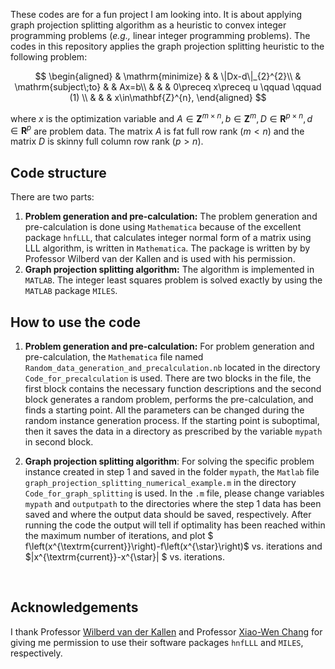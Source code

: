 These codes are for a fun project I am looking into. It is about applying graph projection splitting algorithm as a heuristic to convex integer programming problems (*e.g.,* linear integer programming problems). The codes in this repository applies the graph projection splitting heuristic to the following problem: 

$$ \begin{aligned} & \mathrm{minimize} &  & \|Dx-d\|_{2}^{2}\\
 & \mathrm{subject\;to} &  & Ax=b\\
 &  &  & 0\preceq x\preceq u \qquad  \qquad (1) \\
 &  &  & x\in\mathbf{Z}^{n},
\end{aligned} $$

where $x$ is the optimization variable and $A\in\mathbf{Z}^{m\times n},b\in\mathbf{Z}^{m},D\in\mathbf{R}^{p\times n},d\in\mathbf{R}^{p}$ are problem data. The matrix $A$ is fat full row rank ($m<n$) and the matrix $D$ is skinny full column row rank ($p>n$). 

## Code structure

There are two parts:

1. **Problem generation and pre-calculation:** The problem generation and pre-calculation is done using `Mathematica` because of the excellent package `hnfLLL`, that calculates integer normal form of a matrix using LLL algorithm, is written in `Mathematica`. The package is written by by Professor Wilberd van der Kallen and is used with his permission. 
2. **Graph projection splitting algorithm:** The algorithm is implemented in `MATLAB`. The integer least squares problem is solved exactly by using the `MATLAB` package `MILES`.



## How to use the code

1. **Problem generation and pre-calculation:** For problem generation and pre-calculation, the `Mathematica` file named `Random_data_generation_and_precalculation.nb` located in the directory `Code_for_precalculation`  is used. There are two blocks in the file, the first block contains the necessary function descriptions and the second block generates a random problem, performs the pre-calculation, and finds a starting point.  All the parameters can be changed during the random instance generation process. If the starting point is suboptimal, then it saves the data in a directory as prescribed by the variable `mypath` in second block.

2. **Graph projection splitting algorithm**: For solving the specific problem instance created in step 1 and saved in the folder `mypath`, the `Matlab` file `graph_projection_splitting_numerical_example.m` in the directory `Code_for_graph_splitting` is used. In the `.m` file, please change variables `mypath` and `outputpath` to the directories where the step 1 data has been saved and where the output data should be saved, respectively. After running the code the output will tell if optimality has been reached within the maximum number of iterations, and plot $ f\left(x^{\textrm{current}}\right)-f\left(x^{\star}\right)$ vs. iterations and $\|x^{\textrm{current}}-x^{\star}\| $ vs. iterations.

  ​

## Acknowledgements

I thank Professor [Wilberd van der Kallen](https://www.staff.science.uu.nl/~kalle101/) and Professor [Xiao-Wen Chang](http://www.cs.mcgill.ca/~chang/) for giving me permission to use their software packages `hnfLLL` and `MILES`, respectively.